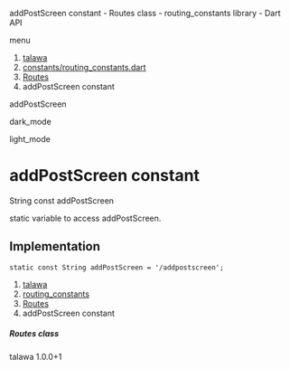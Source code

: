 




addPostScreen constant - Routes class - routing\_constants library - Dart API







menu

1. [talawa](../../index.html)
2. [constants/routing\_constants.dart](../../constants_routing_constants/constants_routing_constants-library.html)
3. [Routes](../../constants_routing_constants/Routes-class.html)
4. addPostScreen constant

addPostScreen


dark\_mode

light\_mode




# addPostScreen constant


String
const addPostScreen

static variable to access addPostScreen.


## Implementation

```
static const String addPostScreen = '/addpostscreen';
```

 


1. [talawa](../../index.html)
2. [routing\_constants](../../constants_routing_constants/constants_routing_constants-library.html)
3. [Routes](../../constants_routing_constants/Routes-class.html)
4. addPostScreen constant

##### Routes class





talawa
1.0.0+1






